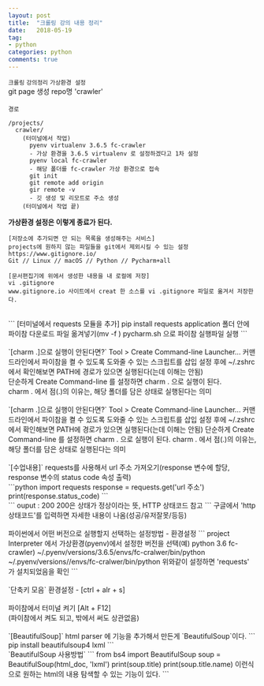 ```yaml
---
layout: post
title:  "크롤링 강의 내용 정리"
date:   2018-05-19
tag:
- python
categories: python
comments: true
---
```

`크롤링` `강의정리` `가상환경 설정`
<br>
git page 생성
repo명 'crawler'
<br>
<br>
`경로`
```
/projects/
  crawler/
    (터미널에서 작업)
      pyenv virtualenv 3.6.5 fc-crawler
      - 가상 환경을 3.6.5 virtualenv 로 설정하겠다고 1차 설정
      pyenv local fc-crawler
      - 해당 폴더를 fc-crawler 가상 환경으로 접속
      git init
      git remote add origin
      gir remote -v
      - 깃 생성 및 리모트로 주소 생성
    (터미널에서 작업 끝)
```
**가상환경 설정은 이렇게 종료가 된다.**
<br>
```
[저장소에 추가되면 안 되는 목록을 생성해주는 서비스]
projects에 원하지 않는 파일들을 git에서 제외시킬 수 있는 설정
https://www.gitignore.io/
Git // Linux // macOS // Python // Pycharm+all

[문서편집기에 위에서 생성한 내용을 내 로컬에 저장]
vi .gitignore
www.gitignore.io 사이트에서 creat 한 소스를 vi .gitignore 파일로 옮겨서 저장한다.
```
<br>
```
[터미널에서 requests 모듈을 추가]
pip install requests
application 폴더 안에 파이참 다운로드 파일 옮겨넣기(mv -f )
pycharm.sh 으로 파이참 실행파일 실행
```
<br>
<br>
`[charm .]으로 실행이 안된다면?`
Tool > Create Command-line Launcher...
커맨드라인에서 파이참을 켤 수 있도록 도와줄 수 있는 스크립트를 삽입
설정 후에 ~/.zshrc 에서 확인해보면 PATH에 경로가 있으면 실행된다(는데 이해는 안됨)
<br>
단순하게 Create Command-line 를 설정하면 charm . 으로 실행이 된다.
<br>
charm . 에서 점(.)의 이유는, 해당 폴더를 담은 상태로 실행된다는 의미
<br>
<br>
`[charm .]으로 실행이 안된다면?`
Tool > Create Command-line Launcher...
커맨드라인에서 파이참을 켤 수 있도록 도와줄 수 있는 스크립트를 삽입
설정 후에 ~/.zshrc 에서 확인해보면 PATH에 경로가 있으면 실행된다(는데 이해는 안됨)
단순하게 Create Command-line 를 설정하면 charm . 으로 실행이 된다.
charm . 에서 점(.)의 이유는, 해당 폴더를 담은 상태로 실행된다는 의미
<br>
<br>
`[수업내용]`
requests를 사용해서 url 주소 가져오기(response 변수에 할당, response 변수의 status code 속성 출력)
<br>
```python
import requests
response = requests.get('url 주소')
print(response.status_code)
```
<br>
```
ouput : 200
200은 상태가 정상이라는 뜻,
HTTP 상태코드 참고
```
구글에서 'http 상태코드'를 입력하면 자세한 내용이 나옴(성공/유저잘못/등등)
<br>
<br>
파이썬에서 어떤 버전으로 실행할지 선택하는 설정방법 - 환경설정
```
project Interpreter 에서 가상환경(pyenv)에서 설정한 버전을 선택(예) python 3.6 fc-crawler)
~/.pyenv/versions/3.6.5/envs/fc-cralwer/bin/python
~/.pyenv/versions//envs/fc-cralwer/bin/python
위와같이 설정하면 'requests' 가 설치되었음을 확인
```
<br>
<br>
`단축키 모음`
환경설정 - [ctrl + alr + s]
<br>
<br>
파이참에서 터미널 켜기 [Alt + F12]
<br>
(파이참에서 켜도 되고, 밖에서 써도 상관없음)
<br>
<br>
`[BeautifulSoup]`
html parser 에 기능을 추가해서 만든게 `BeautifulSoup`이다.
```
pip install beautifulsoup4 lxml
```
<br>
`BeautifulSoup 사용방법`
```
from bs4 import BeautifulSoup
soup = BeautifulSoup(html_doc, 'lxml')
print(soup.title)
print(soup.title.name)
이런식으로 원하는 html의 내용 탐색할 수 있는 기능이 있다.
```
<br>
